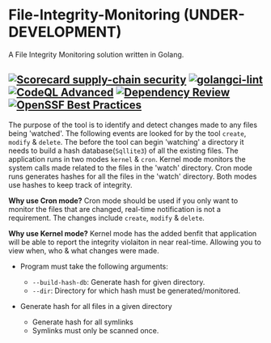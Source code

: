 # File-Integrity-Monitoring (UNDER-DEVELOPMENT)
A File Integrity Monitoring solution written in Golang.

[![Scorecard supply-chain security](https://github.com/M-Faheem-Khan/File-Integrity-Monitoring/actions/workflows/scorecard.yml/badge.svg)](https://github.com/M-Faheem-Khan/File-Integrity-Monitoring/actions/workflows/scorecard.yml)
[![golangci-lint](https://github.com/M-Faheem-Khan/File-Integrity-Monitoring/actions/workflows/golangci-lint.yml/badge.svg)](https://github.com/M-Faheem-Khan/File-Integrity-Monitoring/actions/workflows/golangci-lint.yml)
[![CodeQL Advanced](https://github.com/M-Faheem-Khan/File-Integrity-Monitoring/actions/workflows/codeql.yml/badge.svg)](https://github.com/M-Faheem-Khan/File-Integrity-Monitoring/actions/workflows/codeql.yml)
[![Dependency Review](https://github.com/M-Faheem-Khan/File-Integrity-Monitoring/actions/workflows/dependency-review.yml/badge.svg)](https://github.com/M-Faheem-Khan/File-Integrity-Monitoring/actions/workflows/dependency-review.yml)
[![OpenSSF Best Practices](https://www.bestpractices.dev/projects/9877/badge)](https://www.bestpractices.dev/projects/9877)
----

The purpose of the tool is to identify and detect changes made to any files being 'watched'. The following events
are looked for by the tool <code>create</code>, <code>modify</code> & <code>delete</code>. The before the tool can
begin 'watching' a directory it needs to build a hash database(<code>Sqllite3</code>) of all the existing files. The application runs in two modes <code>kernel</code> & <code>cron</code>. Kernel mode monitors the system calls made
related to the files in the 'watch' directory. Cron mode runs generates hashes for all the files in the 'watch'
directory. Both modes use hashes to keep track of integrity.

**Why use Cron mode?**
Cron mode should be used if you only want to monitor the files that are changed, real-time notification is not a requirement.
The changes include <code>create</code>, <code>modify</code> & <code>delete</code>.

**Why use Kernel mode?**
Kernel mode has the added benfit that application will be able to report the integrity violaiton in near real-time. Allowing
you to view when, who & what changes were made.



- Program must take the following arguments:
    - <code>--build-hash-db</code>: Generate hash for given directory.
    - <code>--dir</code>: Directory for which hash must be generated/monitored.

- Generate hash for all files in a given directory
    - Generate hash for all symlinks
    - Symlinks must only be scanned once.
